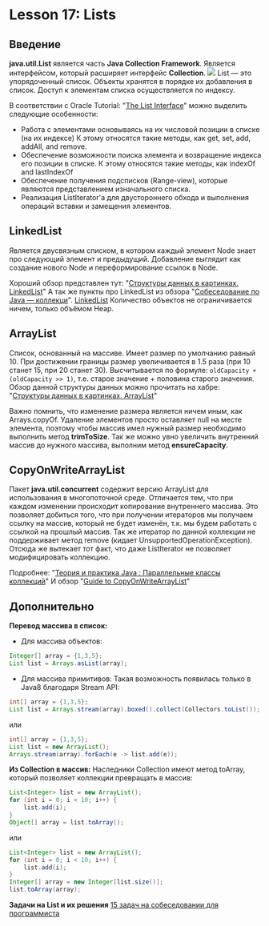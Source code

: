 # Lesson 17: Lists

## Введение
**java.util.List** является часть **Java Collection Framework**.
Является интерфейсом, который расширяет интерфейс **Collection**.
![](../img/ListCollections.png)
List — это упорядоченный список. Объекты хранятся в порядке их добавления в список. Доступ к элементам списка осуществляется по индексу.

В соответствии с Oracle Tutorial: "[The List Interface](https://docs.oracle.com/javase/tutorial/collections/interfaces/list.html)" можно выделить следующие особенности:
- Работа с элементами основываясь на их числовой позиции в списке (на их индексе)
К этому относятся такие методы, как get, set, add, addAll, and remove.
- Обеспечение возможности поиска элемента и возвращение индекса его позиции в списке.
К этому относятся такие методы, как indexOf and lastIndexOf
- Обеспечение получения подсписков (Range-view), которые являются представлением изначального списка.
- Реализация ListIterator'а для двустороннего обхода и выполнения операций вставки и замещения элементов.

## LinkedList
Является двусвязным списком, в котором каждый элемент Node знает про следующий элемент и предыдущий.
Добавление выглядит как создание нового Node и переформирование ссылок в Node.

Хороший обзор представлен тут: "[Структуры данных в картинках. LinkedList](https://habrahabr.ru/post/127864/)"
А так же пункты про LinkedList из обзора "[Собеседование по Java — коллекци](http://javastudy.ru/interview/collections/)".
[LinkedList](http://developer.alexanderklimov.ru/android/java/linkedlist.php)
Количество объектов не ограничивается ничем, только объёмом Heap.

## ArrayList
Список, основанный на массиве. Имеет размер по умолчанию равный 10. При достижении границы размер увеличивается в 1.5 раза (при 10 станет 15, при 20 станет 30). Высчитывается по формуле: ```oldCapacity + (oldCapacity >> 1)```, т.е. старое значение + половина старого значения.
Обзор данной структуры данных можно прочитать на хабре:
"[Структуры данных в картинках. ArrayList](https://habrahabr.ru/post/128269/)"

Важно помнить, что изменение размера является ничем иным, как Arrays.copyOf.
Удаление элементов просто оставляет null на месте элемента, поэтому чтобы массив имел нужный размер необходимо выполнить метод **trimToSize**.
Так же можно увно увеличить внутренний массив до нужного массива, выполним метод **ensureCapacity**.

## CopyOnWriteArrayList
Пакет **java.util.concurrent** содержит версию ArrayList для использования в многопоточной среде.
Отличается тем, что при каждом изменении происходит копирование внутреннего массива. Это позволяет добиться того, что при получении итераторов мы получаем ссылку на массив, который не будет изменён, т.к. мы будем работать с ссылкой на прошлый массив.
Так же итератор по данной коллекции не поддерживает метод remove (кидает UnsupportedOperationException). Отсюда же вытекает тот факт, что даже ListIterator не позволяет модифицировать коллекцию.

Подробнее: "[Теория и практика Java : Параллельные классы коллекций](https://www.ibm.com/developerworks/ru/library/j-jtp07233/index.html)"
И обзор "[Guide to CopyOnWriteArrayList](http://www.baeldung.com/java-copy-on-write-arraylist)"

## Дополнительно
**Перевод массива в список:**
- Для массива объектов:
```java
Integer[] array = {1,3,5};
List list = Arrays.asList(array);
```
- Для массива примитивов:
Такая возможность появилась только в Java8 благодаря Stream API:
```java
int[] array = {1,3,5};
List list = Arrays.stream(array).boxed().collect(Collectors.toList());
```
или
```java
int[] array = {1,3,5};
List list = new ArrayList();
Arrays.stream(array).forEach(e -> list.add(e));
```

**Из Collection в массив:**
Наследники Collection имеют метод toArray, который позволяет коллекции превращать в массив:
```java
List<Integer> list = new ArrayList();
for (int i = 0; i < 10; i++) {
	list.add(i);
}
Object[] array = list.toArray();
```
или
```java
List<Integer> list = new ArrayList();
for (int i = 0; i < 10; i++) {
	list.add(i);
}
Integer[] array = new Integer[list.size()];
list.toArray(array);
```

**Задачи на List и их решения**
[15 задач на собеседовании для программиста](https://proglib.io/p/15-questions-for-programmers/)
